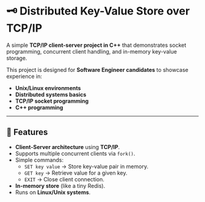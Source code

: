 # 🗝️ Distributed Key-Value Store over TCP/IP

A simple **TCP/IP client-server project in C++** that demonstrates socket programming, concurrent client handling, and in-memory key-value storage.  

This project is designed for **Software Engineer candidates** to showcase experience in:  
- **Unix/Linux environments**  
- **Distributed systems basics**  
- **TCP/IP socket programming**  
- **C++ programming**  

---

## 📌 Features
- **Client-Server architecture** using **TCP/IP**.  
- Supports multiple concurrent clients via `fork()`.  
- Simple commands:  
  - `SET key value` → Store key-value pair in memory.  
  - `GET key` → Retrieve value for a given key.  
  - `EXIT` → Close client connection.  
- **In-memory store** (like a tiny Redis).  
- Runs on **Linux/Unix systems**.  



